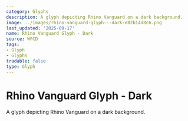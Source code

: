 ```yaml
---
category: Glyphs
description: A glyph depicting Rhino Vanguard on a dark background.
image: ../images/rhino-vanguard-glyph---dark-e82b14d8c6.png
last_updated: '2025-09-17'
name: Rhino Vanguard Glyph - Dark
source: WFCD
tags:
- Glyph
- Glyphs
tradable: false
type: Glyph
---
```


# Rhino Vanguard Glyph - Dark

A glyph depicting Rhino Vanguard on a dark background.

